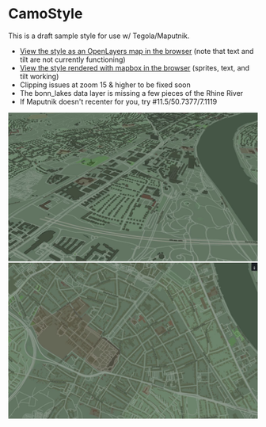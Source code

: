 # CamoStyle
This is a draft sample style for use w/ Tegola/Maputnik.

- [View the style as an OpenLayers map in the browser](http://htmlpreview.github.io/?https://github.com/PetersonGIS/CamoStyle/blob/master/live-map.html) (note that text and tilt are not currently functioning)
- [View the style rendered with mapbox in the browser](http://htmlpreview.github.io/?https://github.com/PetersonGIS/CamoStyle/blob/master/live-map-mapbox.html) (sprites, text, and tilt working)
- Clipping issues at zoom 15 & higher to be fixed soon
- The bonn_lakes data layer is missing a few pieces of the Rhine River
- If Maputnik doesn't recenter for you, try #11.5/50.7377/7.1119

<img width="600" src="Screenshot1.JPG" />

<img width="600" src="Screenshot2.JPG" />
